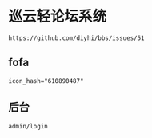 # 巡云轻论坛系统

    https://github.com/diyhi/bbs/issues/51

## fofa

```
icon_hash="610890487"
```

## 后台

```
admin/login
```

